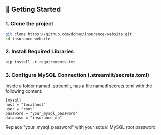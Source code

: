 ## 🚀 Getting Started

### 1. Clone the project

```bash
git clone https://github.com/dchwy/insurance-website.git
cd insurance-website
```

### 2. Install Required Libraries
```
pip install -r requirements.txt
```
### 3. Configure MySQL Connection (.streamlit/secrets.toml)

Inside a folder named .streamlit, has a file named secrets.toml with the following content:
```
[mysql]
host = "localhost"
user = "root"
password = "your_mysql_password"
database = "insurance_db"
```
Replace "your_mysql_password" with your actual MySQL root password
